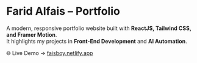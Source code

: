# Farid Alfais – Portfolio

A modern, responsive portfolio website built with **ReactJS, Tailwind CSS, and Framer Motion**.  
It highlights my projects in **Front-End Development** and **AI Automation**.  

🌐 Live Demo → [faisboy.netlify.app](https://faisboy.netlify.app/)
